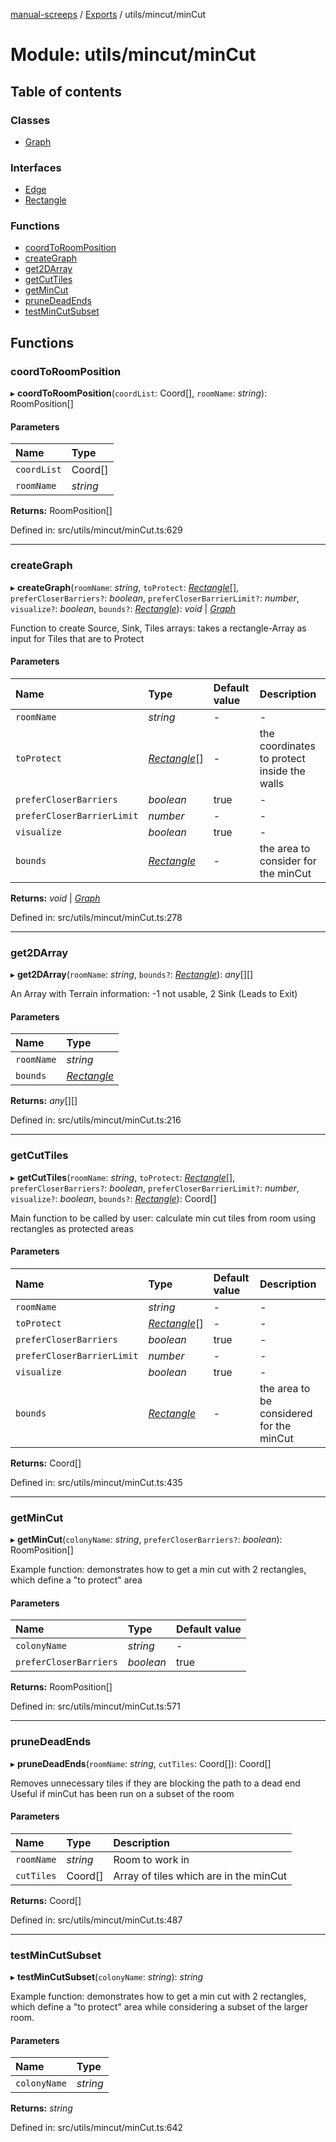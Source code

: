 [manual-screeps](../README.md) / [Exports](../modules.md) / utils/mincut/minCut

# Module: utils/mincut/minCut

## Table of contents

### Classes

- [Graph](../classes/utils_mincut_mincut.graph.md)

### Interfaces

- [Edge](../interfaces/utils_mincut_mincut.edge.md)
- [Rectangle](../interfaces/utils_mincut_mincut.rectangle.md)

### Functions

- [coordToRoomPosition](utils_mincut_mincut.md#coordtoroomposition)
- [createGraph](utils_mincut_mincut.md#creategraph)
- [get2DArray](utils_mincut_mincut.md#get2darray)
- [getCutTiles](utils_mincut_mincut.md#getcuttiles)
- [getMinCut](utils_mincut_mincut.md#getmincut)
- [pruneDeadEnds](utils_mincut_mincut.md#prunedeadends)
- [testMinCutSubset](utils_mincut_mincut.md#testmincutsubset)

## Functions

### coordToRoomPosition

▸ **coordToRoomPosition**(`coordList`: Coord[], `roomName`: *string*): RoomPosition[]

#### Parameters

| Name | Type |
| :------ | :------ |
| `coordList` | Coord[] |
| `roomName` | *string* |

**Returns:** RoomPosition[]

Defined in: src/utils/mincut/minCut.ts:629

___

### createGraph

▸ **createGraph**(`roomName`: *string*, `toProtect`: [*Rectangle*](../interfaces/utils_mincut_mincut.rectangle.md)[], `preferCloserBarriers?`: *boolean*, `preferCloserBarrierLimit?`: *number*, `visualize?`: *boolean*, `bounds?`: [*Rectangle*](../interfaces/utils_mincut_mincut.rectangle.md)): *void* \| [*Graph*](../classes/utils_mincut_mincut.graph.md)

Function to create Source, Sink, Tiles arrays: takes a rectangle-Array as input for Tiles that are to Protect

#### Parameters

| Name | Type | Default value | Description |
| :------ | :------ | :------ | :------ |
| `roomName` | *string* | - | - |
| `toProtect` | [*Rectangle*](../interfaces/utils_mincut_mincut.rectangle.md)[] | - | the coordinates to protect inside the walls |
| `preferCloserBarriers` | *boolean* | true | - |
| `preferCloserBarrierLimit` | *number* | - | - |
| `visualize` | *boolean* | true | - |
| `bounds` | [*Rectangle*](../interfaces/utils_mincut_mincut.rectangle.md) | - | the area to consider for the minCut |

**Returns:** *void* \| [*Graph*](../classes/utils_mincut_mincut.graph.md)

Defined in: src/utils/mincut/minCut.ts:278

___

### get2DArray

▸ **get2DArray**(`roomName`: *string*, `bounds?`: [*Rectangle*](../interfaces/utils_mincut_mincut.rectangle.md)): *any*[][]

An Array with Terrain information: -1 not usable, 2 Sink (Leads to Exit)

#### Parameters

| Name | Type |
| :------ | :------ |
| `roomName` | *string* |
| `bounds` | [*Rectangle*](../interfaces/utils_mincut_mincut.rectangle.md) |

**Returns:** *any*[][]

Defined in: src/utils/mincut/minCut.ts:216

___

### getCutTiles

▸ **getCutTiles**(`roomName`: *string*, `toProtect`: [*Rectangle*](../interfaces/utils_mincut_mincut.rectangle.md)[], `preferCloserBarriers?`: *boolean*, `preferCloserBarrierLimit?`: *number*, `visualize?`: *boolean*, `bounds?`: [*Rectangle*](../interfaces/utils_mincut_mincut.rectangle.md)): Coord[]

Main function to be called by user: calculate min cut tiles from room using rectangles as protected areas

#### Parameters

| Name | Type | Default value | Description |
| :------ | :------ | :------ | :------ |
| `roomName` | *string* | - | - |
| `toProtect` | [*Rectangle*](../interfaces/utils_mincut_mincut.rectangle.md)[] | - | - |
| `preferCloserBarriers` | *boolean* | true | - |
| `preferCloserBarrierLimit` | *number* | - | - |
| `visualize` | *boolean* | true | - |
| `bounds` | [*Rectangle*](../interfaces/utils_mincut_mincut.rectangle.md) | - | the area to be considered for the minCut |

**Returns:** Coord[]

Defined in: src/utils/mincut/minCut.ts:435

___

### getMinCut

▸ **getMinCut**(`colonyName`: *string*, `preferCloserBarriers?`: *boolean*): RoomPosition[]

Example function: demonstrates how to get a min cut with 2 rectangles, which define a "to protect" area

#### Parameters

| Name | Type | Default value |
| :------ | :------ | :------ |
| `colonyName` | *string* | - |
| `preferCloserBarriers` | *boolean* | true |

**Returns:** RoomPosition[]

Defined in: src/utils/mincut/minCut.ts:571

___

### pruneDeadEnds

▸ **pruneDeadEnds**(`roomName`: *string*, `cutTiles`: Coord[]): Coord[]

Removes unnecessary tiles if they are blocking the path to a dead end
Useful if minCut has been run on a subset of the room

#### Parameters

| Name | Type | Description |
| :------ | :------ | :------ |
| `roomName` | *string* | Room to work in |
| `cutTiles` | Coord[] | Array of tiles which are in the minCut |

**Returns:** Coord[]

Defined in: src/utils/mincut/minCut.ts:487

___

### testMinCutSubset

▸ **testMinCutSubset**(`colonyName`: *string*): *string*

Example function: demonstrates how to get a min cut with 2 rectangles, which define a "to protect" area
while considering a subset of the larger room.

#### Parameters

| Name | Type |
| :------ | :------ |
| `colonyName` | *string* |

**Returns:** *string*

Defined in: src/utils/mincut/minCut.ts:642
